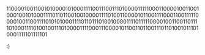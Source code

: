 11000010011001010000101000111100111001110100001111100011000010011001000100101000111101101100100100001111010011000010110011110001100111110000100110011110101010001111011011101001000011110111110000100110011011110100011110100100111010000111100011100001011001101100111011010010111010001111101111101

:)
